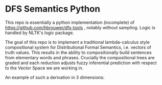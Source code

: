 # DFS Semantics Python

This repo is essentially a python implementation (incomplete) of https://github.com/hbrouwer/dfs-tools , notably without sampling. Logic is handled by NLTK's logic package. 

The goal of this repo is to implement a traditional lambda-calculus style compositional system for Distributional Formal Semantics, i.e. vectors of truth values. This results in the ability to compositionally build sentences from elementary words and phrases. Crucially the compositional trees are graded and each reduction adjusts fuzzy inferential prediction with respect to the Vector Space we are working in.

An example of such a derivation in 3 dimensions:

